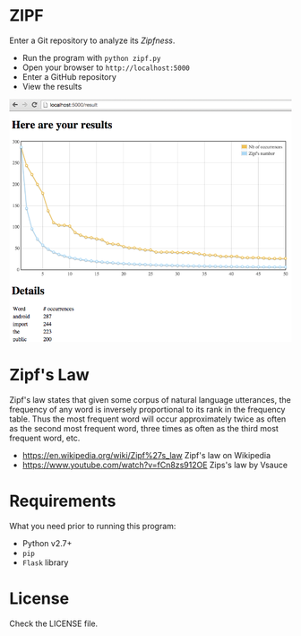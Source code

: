 # ZIPF

Enter a Git repository to analyze its _Zipfness_.

* Run the program with `python zipf.py`
* Open your browser to `http://localhost:5000`
* Enter a GitHub repository
* View the results

![Results](gh-images/results.png)

# Zipf's Law
	
Zipf's law states that given some corpus of natural language utterances, the frequency of any word is inversely proportional to its rank in the frequency table. Thus the most frequent word will occur approximately twice as often as the second most frequent word, three times as often as the third most frequent word, etc.

* https://en.wikipedia.org/wiki/Zipf%27s_law Zipf's law on Wikipedia
* https://www.youtube.com/watch?v=fCn8zs912OE Zips's law by Vsauce
 
# Requirements

What you need prior to running this program:

* Python v2.7+
* `pip`
* `Flask` library
 
# License

Check the LICENSE file.
